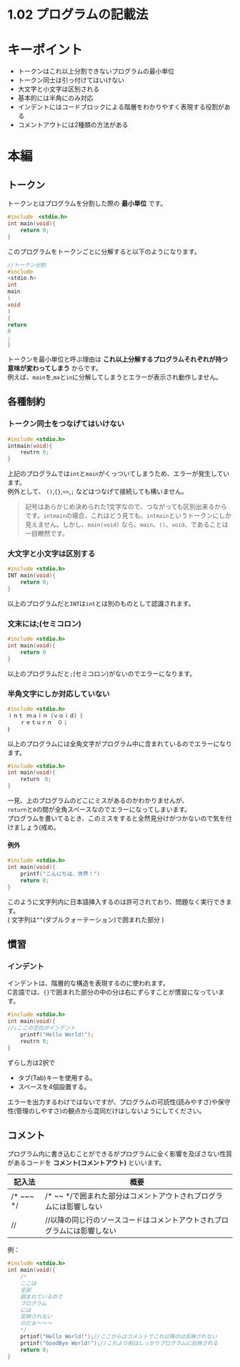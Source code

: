 1.02 プログラムの記載法
===
# キーポイント
- トークンはこれ以上分割できないプログラムの最小単位
- トークン同士は引っ付けてはいけない
- 大文字と小文字は区別される
- 基本的には半角にのみ対応
- インデントにはコードブロックによる階層をわかりやすく表現する役割がある
- コメントアウトには2種類の方法がある
# 本編
## トークン
トークンとはプログラムを分割した際の **最小単位** です。
```c
#include　<stdio.h>
int main(void){
    return 0;
}
```
このプログラムをトークンごとに分解すると以下のようになります。
```c
//トークン分割
#include
<stdio.h>
int 
main
(
void
)
{
return
0
;
}
```
トークンを最小単位と呼ぶ理由は **これ以上分解するプログラムそれぞれが持つ意味が変わってしまう** からです。<br>
例えば、`main`を,`ma`と`in`に分解してしまうとエラーが表示され動作しません。
## 各種制約
### トークン同士をつなげてはいけない
```c
#include <stdio.h>
intmain(void){
    reutrn 0;
}
```
上記のプログラムでは`int`と`main`がくっついてしまうため、エラーが発生しています。<br>
例外として、 `()`,`{}`,`<>`,`;` などはつなげて接続しても構いません。
> 記号はあらかじめ決められた1文字なので、つながっても区別出来るからです。`intmain`の場合、これはどう見ても、`intmain`というトークンにしか見えません。しかし、`main(void)` なら、`main`、`()`、`void`、であることは一目瞭然です。

### 大文字と小文字は区別する
```c
#include <stdio.h>
INT main(void){
    return 0;
}
```
以上のプログラムだと`INT`は`int`とは別のものとして認識されます。<br>

### 文末には;(セミコロン)
```c
#include <stdio.h>
int main(void){
    return 0
}
```
以上のプログラムだと`;`(セミコロン)がないのでエラーになります。

### 半角文字にしか対応していない
```c
#include <stdio.h>
ｉｎｔ ｍａｉｎ（ｖｏｉｄ）｛
    ｒｅｔｕｒｎ　０；
｝
```
以上のプログラムには全角文字がプログラム中に含まれているのでエラーになります。
```c
#include <stdio.h>
int main(void){
    return　0;
}
```
一見、上のプログラムのどこにミスがあるのかわかりませんが、<br>
`return`と`0`の間が全角スペースなのでエラーになってしまいます。<br>
プログラムを書いてるとき、このミスをすると全然見分けがつかないので気を付けましょう(戒め。
#### 例外
```c
#include <stdio.h>
int main(void){
    printf("こんにちは、世界！")
    return 0;
}
```
このように文字列内に日本語挿入するのは許可されており、問題なく実行できます。<br>
( 文字列は`“”`(ダブルクォーテーション)で囲まれた部分 )

## 慣習
### インデント
インデントは、階層的な構造を表現するのに使われます。<br>
C言語では、`{}`で囲まれた部分の中の分は右にずらすことが慣習になっています。<br>
```c
#include <stdio.h>
int main(void){
//↓ここの空白がインデント
    printf("Hello World!");
    reutrn 0;
}
```
ずらし方は2択で
- タブ(Tab)キーを使用する。
- スペースを4個設置する。

エラーを出力するわけではないですが、プログラムの可読性(読みやすさ)や保守性(管理のしやすさ)の観点から混同だけはしないようにしてください。

## コメント
プログラム内に書き込むことができるがプログラムに全く影響を及ぼさない性質があるコードを **コメント(コメントアウト)** といいます。

|記入法|概要|
|---|---|
|/* ~~~ */|/* ~~ */で囲まれた部分はコメントアウトされプログラムには影響しない|
|//|//以降の同じ行のソースコードはコメントアウトされプログラムには影響しない|

例：
```c
#include <stdio.h>
int main(void){
    /*
    ここは
    全部
    囲まれているので
    プログラム
    には
    反映されない
    のだぁ～～～
    */
    prtinf("Hello World!");//ここからはコメントでこれ以降のは反映されない
    prtinf("GoodBye World!");//これより前はしっかりプログラムに反映される
    return 0;
}
```